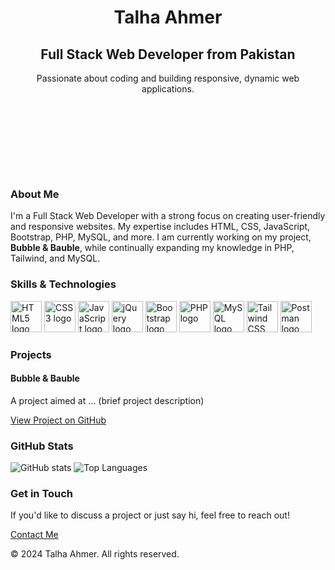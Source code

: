 <!DOCTYPE html>
<html lang="en">
<head>
  <meta charset="UTF-8">
  <meta name="viewport" content="width=device-width, initial-scale=1.0">
  <title>Talha Ahmer - Full Stack Web Developer</title>
  <link rel="stylesheet" href="https://cdnjs.cloudflare.com/ajax/libs/font-awesome/6.0.0-beta3/css/all.min.css">
  <link rel="stylesheet" href="https://cdnjs.cloudflare.com/ajax/libs/tailwindcss/2.2.19/tailwind.min.css">
  <style>
    /* Add custom styles here */
    .main-header {
      background-image: url('https://source.unsplash.com/random/1600x900?technology');
      background-size: cover;
      background-position: center;
      padding: 80px 0;
    }
    .social-icons a {
      margin: 0 10px;
      transition: transform 0.3s;
    }
    .social-icons a:hover {
      transform: scale(1.1);
    }
  </style>
</head>
<body class="bg-gray-900 text-gray-300">

  <!-- Header Section -->
  <header class="main-header text-center text-white">
    <h1 class="text-4xl font-bold mb-2">Talha Ahmer</h1>
    <h2 class="text-2xl font-semibold">Full Stack Web Developer from Pakistan</h2>
    <p class="mt-4">Passionate about coding and building responsive, dynamic web applications.</p>
    <div class="social-icons mt-6">
      <a href="https://www.linkedin.com/in/talha-ahmer-488063306/" target="_blank"><i class="fab fa-linkedin fa-2x"></i></a>
      <a href="https://x.com/talha_ahmer" target="_blank"><i class="fab fa-twitter fa-2x"></i></a>
      <a href="https://mail.google.com/mail/u/0/#inbox" target="_blank"><i class="fas fa-envelope fa-2x"></i></a>
      <a href="https://www.instagram.com/talha_8303/" target="_blank"><i class="fab fa-instagram fa-2x"></i></a>
      <a href="https://www.facebook.com/talhaahmer.17" target="_blank"><i class="fab fa-facebook fa-2x"></i></a>
      <a href="https://stackoverflow.com/users/25674080/talha-ahmer" target="_blank"><i class="fab fa-stack-overflow fa-2x"></i></a>
    </div>
  </header>

  <!-- About Section -->
  <section class="py-12 px-6">
    <div class="max-w-4xl mx-auto text-center">
      <h3 class="text-3xl font-semibold mb-4">About Me</h3>
      <p class="text-lg leading-relaxed">I'm a Full Stack Web Developer with a strong focus on creating user-friendly and responsive websites. My expertise includes HTML, CSS, JavaScript, Bootstrap, PHP, MySQL, and more. I am currently working on my project, <strong>Bubble & Bauble</strong>, while continually expanding my knowledge in PHP, Tailwind, and MySQL.</p>
    </div>
  </section>

  <!-- Skills Section -->
  <section class="bg-gray-800 py-12 px-6">
    <div class="max-w-4xl mx-auto text-center">
      <h3 class="text-3xl font-semibold mb-8 text-white">Skills & Technologies</h3>
      <div class="flex flex-wrap justify-center space-x-4 space-y-4">
        <img src="https://cdn.jsdelivr.net/gh/devicons/devicon/icons/html5/html5-original.svg" height="50" alt="HTML5 logo">
        <img src="https://cdn.jsdelivr.net/gh/devicons/devicon/icons/css3/css3-original.svg" height="50" alt="CSS3 logo">
        <img src="https://cdn.jsdelivr.net/gh/devicons/devicon/icons/javascript/javascript-original.svg" height="50" alt="JavaScript logo">
        <img src="https://cdn.jsdelivr.net/gh/devicons/devicon/icons/jquery/jquery-original.svg" height="50" alt="jQuery logo">
        <img src="https://cdn.jsdelivr.net/gh/devicons/devicon/icons/bootstrap/bootstrap-original.svg" height="50" alt="Bootstrap logo">
        <img src="https://cdn.jsdelivr.net/gh/devicons/devicon/icons/php/php-original.svg" height="50" alt="PHP logo">
        <img src="https://cdn.jsdelivr.net/gh/devicons/devicon/icons/mysql/mysql-original.svg" height="50" alt="MySQL logo">
        <img src="https://cdn.jsdelivr.net/gh/devicons/devicon/icons/tailwindcss/tailwindcss-plain.svg" height="50" alt="Tailwind CSS logo">
        <img src="https://skillicons.dev/icons?i=postman" height="50" alt="Postman logo">
      </div>
    </div>
  </section>

  <!-- Projects Section -->
  <section class="py-12 px-6">
    <div class="max-w-4xl mx-auto">
      <h3 class="text-3xl font-semibold mb-8 text-center">Projects</h3>
      <div class="grid grid-cols-1 md:grid-cols-2 gap-6">
        <!-- Example Project Card -->
        <div class="bg-gray-800 p-6 rounded-lg shadow-lg">
          <h4 class="text-xl font-semibold mb-2">Bubble & Bauble</h4>
          <p class="text-gray-400">A project aimed at ... (brief project description)</p>
          <a href="https://github.com/talhaahmer" class="text-blue-400 hover:underline mt-4 inline-block">View Project on GitHub</a>
        </div>
      </div>
    </div>
  </section>

  <!-- GitHub Stats Section -->
  <section class="bg-gray-800 py-12 px-6">
    <div class="max-w-4xl mx-auto text-center">
      <h3 class="text-3xl font-semibold mb-8 text-white">GitHub Stats</h3>
      <div class="flex justify-center space-x-6">
        <img src="https://github-readme-stats.vercel.app/api?username=talhaahmer&show_icons=true&theme=dracula" class="w-1/2" alt="GitHub stats">
        <img src="https://github-readme-stats.vercel.app/api/top-langs/?username=talhaahmer&layout=compact&theme=dracula" class="w-1/2" alt="Top Languages">
      </div>
    </div>
  </section>

  <!-- Contact Section -->
  <section class="py-12 px-6">
    <div class="max-w-4xl mx-auto text-center">
      <h3 class="text-3xl font-semibold mb-8">Get in Touch</h3>
      <p>If you'd like to discuss a project or just say hi, feel free to reach out!</p>
      <a href="mailto:talhaahmer125@gmail.com" class="mt-4 inline-block bg-blue-600 text-white px-6 py-3 rounded-lg shadow-lg hover:bg-blue-700">Contact Me</a>
    </div>
  </section>

  <!-- Footer Section -->
  <footer class="py-4 bg-gray-900 text-center text-gray-500">
    <p>&copy; 2024 Talha Ahmer. All rights reserved.</p>
  </footer>

</body>
</html>
